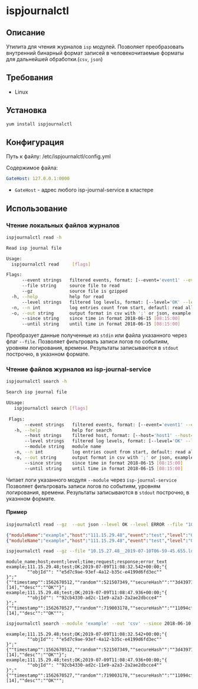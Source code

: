 # ispjournalctl
## Описание
Утилита для чтения журналов `isp` модулей.
Позволяет преобразовать внутренний бинарный формат записей в человекочитаемые форматы для дальнейшей обработки.(`csv`, `json`)
## Требования
* Linux
## Установка
```sh
yum install ispjournalctl
```
## Конфигурация
Путь к файлу: /etc/ispjournalctl/config.yml

Содержимое файла:
```yaml
GateHost: 127.0.0.1:0000
```
* `GateHost` - адрес любого isp-journal-service в кластере

## Использование
### Чтение локальных файлов журналов
```sh
ispjournalctl read -h
```
```sh
Read isp journal file

Usage:
  ispjournalctl read     [flags]

Flags:
      --event strings   filtered events, format: [--event='event1' --event='event2'], empty: show all
      --file string     source file to read
      --gz              source file is gzipped
  -h, --help            help for read
      --level strings   filtered log levels, format: [--level='OK' --level='WARN', --level='ERROR'], empty: show all
  -n, --n int           log entries count from start, defautl: read all
  -o, --out string      output format in csv with ';' or json, example: --out='csv' (default "csv")
      --since string    since time in format 2018-06-15 [08:15:00]
      --until string    until time in format 2018-06-15 [08:15:00]
```
Преобразует данные полученные из `stdin` или файла указанного через флаг `--file`.
Позволяет фильтровать записи логов по событиям, уровням логирования, времени.
Результаты записываются в `stdout` построчно, в указнном формате.
### Чтение файлов журналов из isp-journal-service
```sh
ispjournalctl search -h
```
```sh
Search isp journal file

UUsage:
   ispjournalctl search [flags]
 
 Flags:
       --event strings   filtered events, format: [--event='event1' --event='event2'], empty: show all
   -h, --help            help for search
       --host strings    filtered host, format: [--host='host1' --host='host2'], empty: show all
       --level strings   filtered log levels, format: [--level='OK' --level='WARN', --level='ERROR'], empty: show all
       --module string   module name
   -n, --n int           log entries count from start, default: read all (default -1)
   -o, --out string      output format in csv with ';' or json, example: --out='csv' (default "csv")
       --since string    since time in format 2018-06-15 [08:15:00]
       --until string    until time in format 2018-06-15 [08:15:00]

```
Читает логи указанного модуля `--module` через `isp-journal-service`
Позволяет фильтровать записи логов по событиям, уровням логирования, времени.
Результаты записываются в `stdout` построчно, в указнном формате.

#### Пример
```sh
ispjournalctl read --gz  --out json --level OK --level ERROR --file "10.15.27.48__2019-07-10T06-59-45.655.log.gz"
```
```json
{"moduleName":"example","host":"111.15.29.48","event":"test","level":"OK","time":"2019-07-09T11:08:32.542+00:00","request":"{\n\t\"objId\": \"e5d7c9ae-93ef-4a12-b35c-e4199d6fd3ec\"\n}","response":"{\"timestamp\":1562670512,\"random\":521507349,\"secureHash\":\"3d439713b59e103e0ccd31a7cb9de12f3433fd814f2ae75632261e485b42b4c0\",\"code\":[14],\"desc\":\"OK\"}"}
{"moduleName":"example","host":"111.15.29.48","event":"test","level":"OK","time":"2019-07-09T11:08:47.936+00:00","request":"{\n\t\"objId\": \"92cb4330-ad2c-11e9-a2a3-2a2ae2dbcce4\"\n}","response":"{\"timestamp\":1562670527,\"random\":719003178,\"secureHash\":\"11094cfa98f983b12150c2936480160f692b21986afabcea06a70074a562e0c8\",\"code\":[14],\"desc\":\"OK\"}"}
```
```sh
ispjournalctl read --gz --file "10.15.27.48__2019-07-10T06-59-45.655.log.gz"
```
```csv
module_name;host;event;level;time;request;response;error_text
example;111.15.29.48;test;OK;2019-07-09T11:08:32.542+00:00;"{
        ""objId"": ""e5d7c9ae-93ef-4a12-b35c-e4199d6fd3ec""
}";"{""timestamp"":1562670512,""random"":521507349,""secureHash"":""3d439713b59e103e0ccd31a7cb9de12f3433fd814f2ae75632261e485b42b4c0"",""code"":[14],""desc"":""OK""}";
example;111.15.29.48;test;OK;2019-07-09T11:08:47.936+00:00;"{
        ""objId"": ""92cb4330-ad2c-11e9-a2a3-2a2ae2dbcce4""
}";"{""timestamp"":1562670527,""random"":719003178,""secureHash"":""11094cfa98f983b12150c2936480160f692b21986afabcea06a70074a562e0c8"",""code"":[14],""desc"":""OK""";
```


```sh
ispjournalctl search --module 'example' --out 'csv' --since 2018-06-10 -n 1
```
```csv
example;111.15.29.48;test;OK;2019-07-09T11:08:32.542+00:00;"{
        ""objId"": ""e5d7c9ae-93ef-4a12-b35c-e4199d6fd3ec""
}";"{""timestamp"":1562670512,""random"":521507349,""secureHash"":""3d439713b59e103e0ccd31a7cb9de12f3433fd814f2ae75632261e485b42b4c0"",""code"":[14],""desc"":""OK""}";
example;111.15.29.48;test;OK;2019-07-09T11:08:47.936+00:00;"{
        ""objId"": ""92cb4330-ad2c-11e9-a2a3-2a2ae2dbcce4""
}";"{""timestamp"":1562670527,""random"":719003178,""secureHash"":""11094cfa98f983b12150c2936480160f692b21986afabcea06a70074a562e0c8"",""code"":[14],""desc"":""OK""";
```